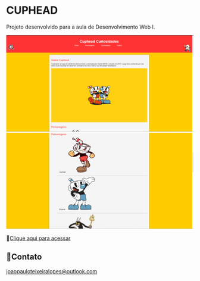 # CUPHEAD

Projeto desenvolvido para a aula de Desenvolvimento Web I.

![preview](/01.png)
![preview](/02.png)

🔗[Clique aqui para acessar](https://joaop-dev.github.io/site-cuphead/)

## 📧Contato

joaopauloteixeiralopes@outlook.com
